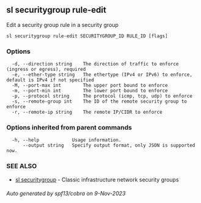## sl securitygroup rule-edit

Edit a security group rule in a security group

```
sl securitygroup rule-edit SECURITYGROUP_ID RULE_ID [flags]
```

### Options

```
  -d, --direction string    The direction of traffic to enforce (ingress or egress), required
  -e, --ether-type string   The ethertype (IPv4 or IPv6) to enforce, default is IPv4 if not specified
  -M, --port-max int        The upper port bound to enforce
  -m, --port-min int        The lower port bound to enforce
  -p, --protocol string     The protocol (icmp, tcp, udp) to enforce
  -s, --remote-group int    The ID of the remote security group to enforce
  -r, --remote-ip string    The remote IP/CIDR to enforce
```

### Options inherited from parent commands

```
  -h, --help            Usage information.
      --output string   Specify output format, only JSON is supported now.
```

### SEE ALSO

* [sl securitygroup](sl_securitygroup.md)	 - Classic infrastructure network security groups

###### Auto generated by spf13/cobra on 9-Nov-2023
